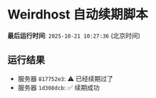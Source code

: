 # Weirdhost 自动续期脚本

**最后运行时间**: `2025-10-21 10:27:36` (北京时间)

## 运行结果

- 服务器 `817752e3`: ⚠️ 已经续期过了
- 服务器 `1d308dcb`: ✅ 续期成功
